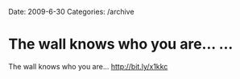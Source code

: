 Date: 2009-6-30
Categories: /archive

# The wall knows who you are... ...

The wall knows who you are... <a href="http://bit.ly/x1kkc" rel="nofollow">http://bit.ly/x1kkc</a>
